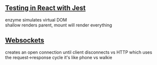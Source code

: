 [**Testing in React with Jest**](https://git.generalassemb.ly/ga-wdi-lessons/testing-in-react-with-jest-enzyme/blob/master/readme.md)
------

enzyme simulates virtual DOM  
shallow renders parent, mount will render everything  

[**Websockets**](https://git.generalassemb.ly/ga-wdi-lessons/websockets-node)
------
creates an open connection until client disconnects vs HTTP which uses the request->response cycle
it's like phone vs walkie

